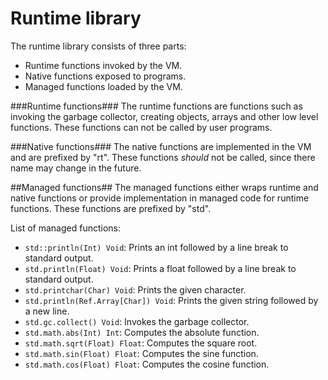 Runtime library
============

The runtime library consists of three parts:

* Runtime functions invoked by the VM.
* Native functions exposed to programs.
* Managed functions loaded by the VM.

###Runtime functions###
The runtime functions are functions such as invoking the garbage collector, creating objects, arrays and other low level functions. These functions can not be called by user programs.

###Native functions###
The native functions are implemented in the VM and are prefixed by "rt". These functions _should_ not be called, since there name may change in the future.

##Managed functions##
The managed functions either wraps runtime and native functions or provide implementation in managed code for runtime functions. These functions are prefixed by "std".

List of managed functions:
* `std::println(Int) Void`: Prints an int followed by a line break to standard output.
* `std.println(Float) Void`: Prints a float followed by a line break to standard output.
* `std.printchar(Char) Void`: Prints the given character.
* `std.println(Ref.Array[Char]) Void`: Prints the given string followed by a new line.
* `std.gc.collect() Void`: Invokes the garbage collector.
* `std.math.abs(Int) Int`: Computes the absolute function.
* `std.math.sqrt(Float) Float`: Computes the square root.
* `std.math.sin(Float) Float`: Computes the sine function.
* `std.math.cos(Float) Float`: Computes the cosine function.
